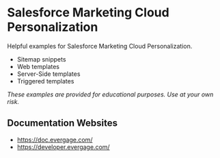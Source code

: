 # Salesforce Marketing Cloud Personalization
Helpful examples for Salesforce Marketing Cloud Personalization.

- Sitemap snippets
- Web templates
- Server-Side templates
- Triggered templates

*These examples are provided for educational purposes. Use at your own risk.*

## Documentation Websites
- https://doc.evergage.com/
- https://developer.evergage.com/
